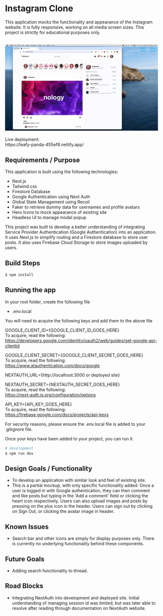 # Instagram Clone

This application mocks the functionality and appearance of the Instagram website. It is fully responsive, working on all media screen sizes. This project is strictly for educational purposes only.

<br />

<div style='text-align: center;'>
  <img src='./demo640x360.gif' alt='demo' />
</div>

<br />
Live deployment: 
<br />
https://leafy-panda-455ef6.netlify.app/

## Requirements / Purpose

This application is built using the following technologies:

-    Next.js
-    Tailwind.css
-    Firestore Database
-    Google Authentication using Next Auth
-    Global State Management using Recoil
-    Faker to retrieve dummy data for usernames and profile avatars
-    Hero Icons to mock appearance of existing site
-    Headless UI to manage modal popup

This project was built to develop a better understanding of integrating Service Provider Authentication (Google Authentication) into an application. It uses Next.js to simplify routing and a Firestore database to store user posts. It also uses Firebase Cloud Storage to store images uploaded by users.

## Build Steps

```bash
$ npm install
```

## Running the app

In your root folder, create the following file

-    .env.local

You will need to acquire the following keys and add them to the above file<br/>

GOOGLE_CLIENT_ID={GOOGLE_CLIENT_ID_GOES_HERE}<br/>
To acquire, read the following:<br/>https://developers.google.com/identity/oauth2/web/guides/get-google-api-clientid

GOOGLE_CLIENT_SECRET={GOOGLE_CLIENT_SECRET_GOES_HERE}<br/>
To acquire, read the following:<br/>https://www.atauthentication.com/docs/google

NEXTAUTH_URL={http://localhost:3000 or deployed site}<br/>

NEXTAUTH_SECRET={NEXTAUTH_SECRET_GOES_HERE}<br/>
To acquire, read the following:<br/>https://next-auth.js.org/configuration/options

API_KEY={API_KEY_GOES_HERE}<br/>
To acquire, read the following:<br/>https://firebase.google.com/docs/projects/api-keys

For security reasons, please ensure the .env.local file is added to your .gitignore file.

Once your keys have been added to your project, you can run it.

```bash
# development
$ npm run dev
```

## Design Goals / Functionality

-    To develop an application with similar look and feel of existing site.
-    This is a partial mockup, with only specific functionality added. Once a user is logged in with Google authentication, they can then comment and like posts but typing in the 'Add a comment' field or clicking the heart icon respectively. Users can also upload images and posts by pressing on the plus icon in the header. Users can sign out by clicking on Sign Out, or clicking the avatar image in header.

## Known Issues

-    Search bar and other icons are simply for display purposes only. There is currently no underlying functionality behind these components.

## Future Goals

-    Adding search functionality to thread.

## Road Blocks

-    Integrating NextAuth into development and deployed site. Initial understanding of managing session id was limited, but was later able to resolve after reading through documentation on NextAuth website.
